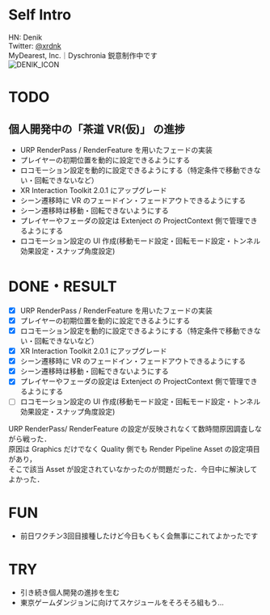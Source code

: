 # Self Intro

HN: Denik </br>
Twitter: [@xrdnk](https://twitter.com/xrdnk)</br>
MyDearest, Inc.｜Dyschronia 鋭意制作中です </br>
![DENIK_ICON](https://user-images.githubusercontent.com/42105015/158011921-ac29f6a9-e4e6-4bfb-bda3-2f29a430a3ff.png)

# TODO

## 個人開発中の「茶道 VR(仮)」 の進捗
- URP RenderPass / RenderFeature を用いたフェードの実装
- プレイヤーの初期位置を動的に設定できるようにする
- ロコモーション設定を動的に設定できるようにする（特定条件で移動できない・回転できないなど）
- XR Interaction Toolkit 2.0.1 にアップグレード
- シーン遷移時に VR のフェードイン・フェードアウトできるようにする
- シーン遷移時は移動・回転できないようにする
- プレイヤーやフェーダの設定は Extenject の ProjectContext 側で管理できるようにする
- ロコモーション設定の UI 作成(移動モード設定・回転モード設定・トンネル効果設定・スナップ角度設定)

# DONE・RESULT

- [x] URP RenderPass / RenderFeature を用いたフェードの実装
- [x] プレイヤーの初期位置を動的に設定できるようにする
- [x] ロコモーション設定を動的に設定できるようにする（特定条件で移動できない・回転できないなど）
- [x] XR Interaction Toolkit 2.0.1 にアップグレード
- [x] シーン遷移時に VR のフェードイン・フェードアウトできるようにする
- [x] シーン遷移時は移動・回転できないようにする
- [x] プレイヤーやフェーダの設定は Extenject の ProjectContext 側で管理できるようにする
- [ ] ロコモーション設定の UI 作成(移動モード設定・回転モード設定・トンネル効果設定・スナップ角度設定)

URP RenderPass/ RenderFeature の設定が反映されなくて数時間原因調査しながら戦った．</br>
原因は Graphics だけでなく Quality 側でも Render Pipeline Asset の設定項目があり，</br>
そこで該当 Asset が設定されていなかったのが問題だった．今日中に解決してよかった．</br>

# FUN 

- 前日ワクチン3回目接種したけど今日もくもく会無事にこれてよかったです

# TRY

- 引き続き個人開発の進捗を生む
- 東京ゲームダンジョンに向けてスケジュールをそろそろ組もう…
